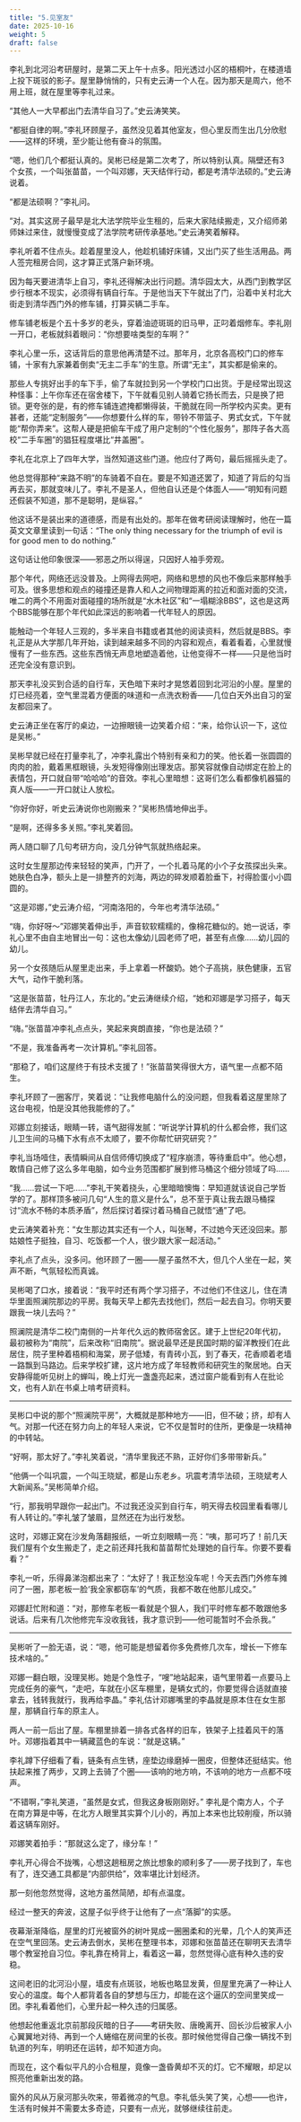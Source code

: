 ```yaml
---
title: "5.见室友"
date: 2025-10-16
weight: 5
draft: false
---
```


李礼到北河沿考研屋时，是第二天上午十点多。阳光透过小区的梧桐叶，在楼道墙上投下斑驳的影子。屋里静悄悄的，只有史云涛一个人在。因为那天是周六，他不用上班，就在屋里等李礼过来。

“其他人一大早都出门去清华自习了。”史云涛笑笑。

“都挺自律的啊。”李礼环顾屋子，虽然没见着其他室友，但心里反而生出几分欣慰——这样的环境，至少能让他有奋斗的氛围。

“嗯，他们几个都挺认真的。吴彬已经是第二次考了，所以特别认真。隔壁还有3个女孩，一个叫张苗苗，一个叫邓娜，天天结伴行动，都是考清华法硕的。”史云涛说着。

“都是法硕啊？”李礼问。

“对。其实这房子最早是北大法学院毕业生租的，后来大家陆续搬走，又介绍师弟师妹过来住，就慢慢变成了法学院考研传承基地。”史云涛笑着解释。

李礼听着不住点头。趁着屋里没人，他趁机铺好床铺，又出门买了些生活用品。两人签完租房合同，这才算正式落户新环境。

因为每天要进清华上自习，李礼还得解决出行问题。清华园太大，从西门到教学区步行根本不现实，必须得有辆自行车。于是他当天下午就出了门，沿着中关村北大街走到清华西门外的修车铺，打算买辆二手车。

修车铺老板是个五十多岁的老头，穿着油迹斑斑的旧马甲，正叼着烟修车。李礼刚一开口，老板就斜着眼问：“你想要啥类型的车啊？”

李礼心里一乐，这话背后的意思他再清楚不过。那年月，北京各高校门口的修车铺，十家有九家兼着倒卖“无主二手车”的生意。所谓“无主”，其实都是偷来的。

那些人专挑好出手的车下手，偷了车就拉到另一个学校门口出货。于是经常出现这种怪事：上午你车还在宿舍楼下，下午就看见别人骑着它扬长而去，只是换了把锁。更夸张的是，有的修车铺连遮掩都懒得装，干脆就在同一所学校内买卖。更有甚者，还能“定制服务”——你想要什么样的车，带铃不带篮子、男式女式，下午就能“帮你弄来”。这帮人硬是把偷车干成了用户定制的“个性化服务”，那阵子各大高校“二手车圈”的猖狂程度堪比“井盖圈”。

李礼在北京上了四年大学，当然知道这些门道。他应付了两句，最后摇摇头走了。

他总觉得那种“来路不明”的车骑着不自在。要是不知道还罢了，知道了背后的勾当再去买，那就变味儿了。李礼不是圣人，但他自认还是个体面人——“明知有问题还假装不知道，那不是聪明，是纵容。”

他这话不是装出来的道德感，而是有出处的。那年在做考研阅读理解时，他在一篇英文文章里读到一句话：“The only thing necessary for the triumph of evil is for good men to do nothing.”

这句话让他印象很深——邪恶之所以得逞，只因好人袖手旁观。

那个年代，网络还远没普及。上网得去网吧，网络和思想的风也不像后来那样触手可及。很多思想和观点的碰撞还是靠人和人之间物理距离的拉近和面对面的交流，唯二的两个不用面对面碰撞的场所就是“水木社区”和“一塌糊涂BBS”，这也是这两个BBS能够在那个年代如此深远的影响着一代年轻人的原因。

能触动一个年轻人三观的，多半来自书籍或者其他的阅读资料，然后就是BBS。李礼正是从大学那几年开始，读到越来越多不同的内容和观点，看着看着，心里就慢慢有了一些东西。这些东西悄无声息地塑造着他，让他变得不一样——只是他当时还完全没有意识到。

那天李礼没买到合适的自行车，天色暗下来时才晃悠着回到北河沿的小屋。屋里的灯已经亮着，空气里混着方便面的味道和一点洗衣粉香——几位白天外出自习的室友都回来了。

史云涛正坐在客厅的桌边，一边擦眼镜一边笑着介绍：“来，给你认识一下，这位是吴彬。”

吴彬早就已经在打量李礼了，冲李礼露出个特别有亲和力的笑。他长着一张圆圆的肉肉的脸，戴着黑框眼镜，头发短得像刚出理发店。那笑容就像自动绑定在脸上的表情包，开口就自带“哈哈哈”的音效。李礼心里暗想：这哥们怎么看都像机器猫的真人版——一开口就让人放松。

“你好你好，听史云涛说你也刚搬来？”吴彬热情地伸出手。

“是啊，还得多多关照。”李礼笑着回。

两人随口聊了几句考研方向，没几分钟气氛就热络起来。

这时女生屋那边传来轻轻的笑声，门开了，一个扎着马尾的小个子女孩探出头来。她肤色白净，额头上是一排整齐的刘海，两边的碎发顺着脸垂下，衬得脸蛋小小圆圆的。

“这是邓娜，”史云涛介绍，“河南洛阳的，今年也考清华法硕。”

“嗨，你好呀～”邓娜笑着伸出手，声音软软糯糯的，像棉花糖似的。她一说话，李礼心里不由自主地冒出一句：这也太像幼儿园老师了吧，甚至有点像……幼儿园的幼儿。

另一个女孩随后从屋里走出来，手上拿着一杯酸奶。她个子高挑，肤色健康，五官大气，动作干脆利落。

“这是张苗苗，牡丹江人，东北的。”史云涛继续介绍，“她和邓娜是学习搭子，每天结伴去清华自习。”

“嗨。”张苗苗冲李礼点点头，笑起来爽朗直接，“你也是法硕？”

“不是，我准备再考一次计算机。”李礼回答。

“那稳了，咱们这屋终于有技术支援了！”张苗苗笑得很大方，语气里一点都不陌生。

李礼环顾了一圈客厅，笑着说：“让我修电脑什么的没问题，但我看着这屋里除了这台电视，怕是没其他我能修的了。”

邓娜立刻接话，眼睛一转，语气甜得发腻：“听说学计算机的什么都会修，我们这儿卫生间的马桶下水有点不太顺了，要不你帮忙研究研究？”

李礼当场噎住，表情瞬间从自信师傅切换成了“程序崩溃，等待重启中”。他心想，敢情自己修了这么多年电脑，如今业务范围都扩展到修马桶这个细分领域了吗……

“我……尝试一下吧……”李礼干笑着挠头，心里暗暗懊悔：早知道就该说自己学哲学的了。那样顶多被问几句“人生的意义是什么”，总不至于真让我去跟马桶探讨“流水不畅的本质矛盾”，然后探讨着探讨着马桶自己就悟“通”了吧。

史云涛笑着补充：“女生那边其实还有一个人，叫张琴，不过她今天还没回来。那姑娘性子挺独，自习、吃饭都一个人，很少跟大家一起活动。”

李礼点了点头，没多问。他环顾了一圈——屋子虽然不大，但几个人坐在一起，笑声不断，气氛轻松而真诚。

吴彬喝了口水，接着说：“我平时还有两个学习搭子，不过他们不住这儿，住在清华里面照澜院那边的平房。我每天早上都先去找他们，然后一起去自习。你明天要跟我一块儿去吗？”

照澜院是清华二校门南侧的一片年代久远的教师宿舍区。建于上世纪20年代初，最初被称为“南院”，后来改称“旧南院”。据说最早还是民国时期的留洋教授们在此居住，院子里种着梧桐和海棠，房子低矮，有青砖小瓦，到了春天，花香顺着老墙一路飘到马路边。后来学校扩建，这片地方成了年轻教师和研究生的聚居地。白天安静得能听见树上的蝉叫，晚上灯光一盏盏亮起来，透过窗户能看到有人在批论文，也有人趴在书桌上啃考研资料。

---

吴彬口中说的那个“照澜院平房”，大概就是那种地方——旧，但不破；挤，却有人气。对那一代还在努力向上的年轻人来说，它不仅是暂时的住所，更像是一块精神的中转站。

“好啊，那太好了。”李礼笑着说，“清华里我还不熟，正好你们多带带新兵。”

“他俩一个叫巩震，一个叫王晓斌，都是山东老乡。巩震考清华法硕，王晓斌考人大新闻系。”吴彬简单介绍。

“行，那我明早跟你一起出门。不过我还没买到自行车，明天得去校园里看看哪儿有人转让的。”李礼皱了皱眉，显然还在为出行发愁。

这时，邓娜正窝在沙发角落翻报纸，一听立刻眼睛一亮：“咦，那可巧了！前几天我们屋有个女生搬走了，走之前还拜托我和苗苗帮忙处理她的自行车。你要不要看看？”

李礼一听，乐得鼻涕泡都出来了：“太好了！我正愁没车呢！今天去西门外修车摊问了一圈，那老板一脸‘我全家都窃车’的气质，我都不敢在他那儿成交。”

邓娜赶忙附和道：“对，那修车老板一看就是个狠人，我们平时修车都不敢跟他多说话。后来有几次他修完车没收我钱，我才意识到——他可能暂时不会杀我。”

---

吴彬听了一脸无语，说：“嗯，他可能是想留着你多免费修几次车，增长一下修车技术啥的。”

邓娜一翻白眼，没理吴彬。她是个急性子，“嗖”地站起来，语气里带着一点要马上完成任务的豪气，“走吧，车就在小区车棚里，是辆女式的，你要觉得合适就直接拿去，钱转我就行，我再给李晶。” 李礼估计邓娜嘴里的李晶就是原本住在女生那屋，那辆自行车的原主人。

两人一前一后出了屋。车棚里排着一排各式各样的旧车，铁架子上挂着风干的落叶。邓娜指着其中一辆藏蓝色的车说：“就是这辆。”

李礼蹲下仔细看了看，链条有点生锈，座垫边缘磨掉一圈皮，但整体还挺结实。他扶起来推了两步，又跨上去骑了个圈——该响的地方响，不该响的地方一点都不吱声。

“不错啊，”李礼笑道，“虽然是女式，但我这身板刚刚好。”  李礼是个南方人，个子在南方算是中等，在北方人眼里其实算个儿小的，再加上本来也比较削瘦，所以骑着这辆车刚好。

邓娜笑着拍手：“那就这么定了，缘分车！”

李礼开心得合不拢嘴，心想这趟租房之旅比想象的顺利多了——房子找到了，车也有了，连交通工具都是“内部供给”，效率堪比计划经济。

那一刻他忽然觉得，这地方虽然简陋，却有点温度。

经过一整天的奔波，这屋子似乎终于让他有了一点“落脚”的实感。

夜幕渐渐降临，屋里的灯光被窗外的树叶晃成一圈圈柔和的光晕，几个人的笑声还在空气里回荡。史云涛去倒水，吴彬在整理书本，邓娜和张苗苗还在聊明天去清华哪个教室抢自习位。李礼靠在椅背上，看着这一幕，忽然觉得心底有种久违的安稳。

这间老旧的北河沿小屋，墙皮有点斑驳，地板也略显发黄，但屋里充满了一种让人安心的温度。每个人都背着各自的梦想与压力，却能在这个逼仄的空间里笑成一团。李礼看着他们，心里升起一种久违的归属感。

他想起他重返北京前那段灰暗的日子——考研失败、唐晚离开、回长沙后被家人小心翼翼地对待、再到一个人蜷缩在房间里的长夜。那时候他觉得自己像一辆找不到轨道的列车，明明还在运转，却不知道方向。

而现在，这个看似平凡的小合租屋，竟像一盏昏黄却不灭的灯。它不耀眼，却足以照亮他重新出发的路。

窗外的风从万泉河那头吹来，带着微凉的气息。李礼低头笑了笑，心想——也许，生活有时候并不需要太多奇迹，只要有一点光，就够继续往前走。
